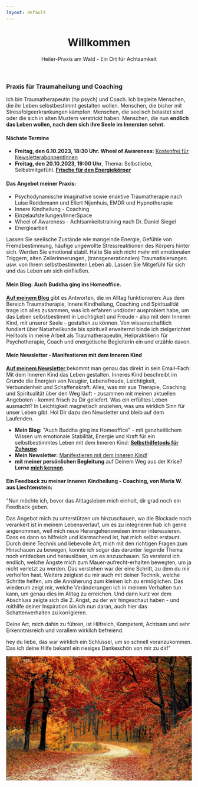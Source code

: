 ```yaml
---
layout: default
---
```

<header>
	<h1>Willkommen</h1>
	<p>Heiler-Praxis am Wald - Ein Ort für Achtsamkeit</p>
</header>


### Praxis für Traumaheilung und Coaching 

Ich bin Traumatherapeutin (hp psych) und Coach. Ich begleite Menschen, die ihr Leben selbstbestimmt gestalten 
wollen. Menschen, die bisher mit Stressfolgeerkrankungen kämpfen. Menschen, die seelisch belastet sind oder die sich 
in alten Mustern verstrickt haben. Menschen, die nun **endlich das Leben wollen, nach dem sich ihre Seele 
im Innersten sehnt.**

#### Nächste Termine
- **Freitag, den 6.10.2023, 18:30 Uhr. Wheel of Awareness:** [Kostenfrei für NewsletterabonnentInnen](/2021/04/21/Landingspage-Newsletteranmeldung.html)
- **Freitag, den 20.10.2023, 19:00 Uhr**, Thema: Selbstliebe, Selbstmitgefühl.
 **[Frische für den Energiekörper](/2023/02/10/Gruppenabende-Meditationsreisen)**

  
#### Das Angebot meiner Praxis:

- Psychodynamische imaginative sowie enaktive Traumatherapie nach Luise Reddemann und Ellert Nijenhuis, EMDR und Hypnotherapie
- Innere Kindheilung - Coaching
- Einzelaufstellungen/InnerSpace
- Wheel of Awareness - Achtsamkeitstraining nach Dr. Daniel Siegel
- Energiearbeit 

Lassen Sie seelische Zustände wie mangelnde Energie, Gefühle von Fremdbestimmung, häufige ungewollte 
Stressreaktionen des Körpers hinter sich. Werden Sie emotional stabil. Halte Sie sich nicht mehr mit 
emotionalen Triggern, alten Zellerinnerungen, (transgenerationalen) Traumatisierungen usw. von Ihrem 
selbstbestimmten Leben ab. Lassen Sie Mitgefühl für sich und das Leben um sich einfließen.
	
<h4 id="Mein Blog: Auch Buddha ging ins Homeoffice">Mein Blog: Auch Buddha ging ins Homeoffice.</h4>

 <p><strong><a href="/blog.html">Auf meinem Blog </a></strong> gibt es Antworten, die im Alltag funktionieren: Aus dem Bereich 		Traumatherapie, Innere Kindheilung, Coaching und Spiritualität trage ich alles zusammen, was ich erfahren und/oder ausprobiert habe, um das Leben 			selbstbestimmt in Leichtigkeit und Freude - also mit dem Inneren Kind, mit unserer Seele - gestalten zu können. Von wissenschaftlich 			fundiert über Naturheilkunde bis spirituell erweiternd binde ich zielgerichtet Heiltools in meine Arbeit als Traumatherapeutin, 			Heilpraktikerin für Psychotherapie, Coach und energetische Begleiterin ein und erzähle davon.
	</p>
	
<h4> Mein Newsletter - Manifestieren mit dem Inneren Kind</h4>

<p><strong><a href="/2021/04/21/Landingspage-Newsletteranmeldung.html"> Auf meinem Newsletter </a></strong> bekommt man genau das direkt in sein Email-Fach: Mit dem Inneren Kind das Leben gestalten. Inneres Kind beschreibt im Grunde die Energien von Neugier, Lebensfreude, Leichtigkeit, Verbundenheit und Schaffenskraft. Alles, was mir aus Therapie, Coaching und Spiritualität über den Weg läuft - zusammen mit meinen aktuellen Angeboten - kommt frisch zu Dir geliefert. Was ein erfülltes Leben ausmacht? In Leichtigkeit magnetisch anziehen, was uns wirklich Sinn für unser Leben gibt. 				Hol Dir dazu den Newsletter und bleib auf dem Laufenden.</p>
	
- **Mein Blog:** "Auch Buddha ging ins Homeoffice" - mit ganzheitlichem Wissen um emotionale Stabilität, Energie und Kraft
  für ein selbstbestimmtes Leben mit dem Inneren Kind: **<a href="/blog.html"> Selbsthilfetools für Zuhause </a>**
- **Mein Newsletter:** <a href="/2021/04/21/Landingspage-Newsletteranmeldung.html"> Manifestieren mit dem Inneren Kind! </a>
- **mit meiner persönlichen Begleitung** auf Deinem Weg aus der Krise? <strong>Lerne <a href="/about/">mich kennen</a></strong>.

<h4>Ein Feedback zu meiner Inneren Kindheilung - Coaching, von Maria W. aus Liechtenstein: </h4>

<p>"Nun möchte ich, bevor das Alltagsleben mich einholt, dir grad noch ein
Feedback geben.</p> 

<p>Das Angebot mich zu unterstützen um hinzuschauen, wo die
Blockade noch verankert ist in meinem Lebensverlauf, um es zu integrieren
hab ich gerne angenommen, weil mich neue Herangehensweisen immer
interessieren. Dass es dann so hilfreich und klarmachend ist, hat mich
selbst erstaunt. Durch deine Technik und liebevolle Art, mich mit den
richtigen Fragen zum Hinschauen zu bewegen, konnte ich sogar das darunter
liegende Thema noch entdecken und herauslösen, um es anzuschauen. So
verstand ich endlich, welche Ängste mich zum Mauer-aufrecht-erhalten
bewegten, um ja nicht verletzt zu werden. Das verstehen war der eine
Schritt, zu dem du mir verholfen hast. Weiters zeigtest du mir auch mit
deiner Technik, welche Schritte helfen, um die Annäherung zum kleinen Ich
zu ermöglichen. Das wiederum zeigt mir, welche Veränderungen ich in
meinem Verhalten tun kann, um genau dies im Alltag zu erreichen. Und dann
kurz vor dem Abschluss zeigte sich die 2. Angst, zu der wir hingeschaut
haben - und mithilfe deiner Inspiration bin ich nun daran, auch hier das
Schattenverhalten zu korrigieren.</p> 

<p>Deine Art, mich dahin zu führen, ist Hilfreich, Kompetent, Achtsam und
sehr Erkenntnisreich und vorallem wirklich befreiend.</p> 

<p>hey du liebe, das war wirklich ein Schlüssel, um so schnell
voranzukommen. Das ich deine Hilfe bekam! ein riesiges Dankeschön von
mir zu dir!"</p> 

<img src="assets/2020-10-13-Frontbild.jpg" alt="" style="max-width:100%"/>
